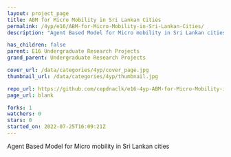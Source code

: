 ```yaml
---
layout: project_page
title: ABM for Micro Mobility in Sri Lankan Cities
permalink: /4yp/e16/ABM-for-Micro-Mobility-in-Sri-Lankan-Cities/
description: "Agent Based Model for Micro mobility in Sri Lankan cities"

has_children: false
parent: E16 Undergraduate Research Projects
grand_parent: Undergraduate Research Projects

cover_url: /data/categories/4yp/cover_page.jpg
thumbnail_url: /data/categories/4yp/thumbnail.jpg

repo_url: https://github.com/cepdnaclk/e16-4yp-ABM-for-Micro-Mobility-in-Sri-Lankan-Cities
page_url: blank

forks: 1
watchers: 0
stars: 0
started_on: 2022-07-25T16:09:21Z
---
```

Agent Based Model for Micro mobility in Sri Lankan cities

